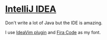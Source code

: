 # [IntelliJ IDEA](https://www.jetbrains.com/idea/)
Don't write a lot of Java but the IDE is amazing.

I use [IdeaVim plugin](https://plugins.jetbrains.com/plugin/164-ideavim) and [Fira Code](https://github.com/tonsky/FiraCode) as my font.
